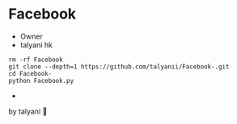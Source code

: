 # Facebook
* Owner
* talyani hk

```
rm -rf Facebook
git clone --depth=1 https://github.com/talyanii/Facebook-.git
cd Facebook-
python Facebook.py
```

* 
by talyani 🙂
